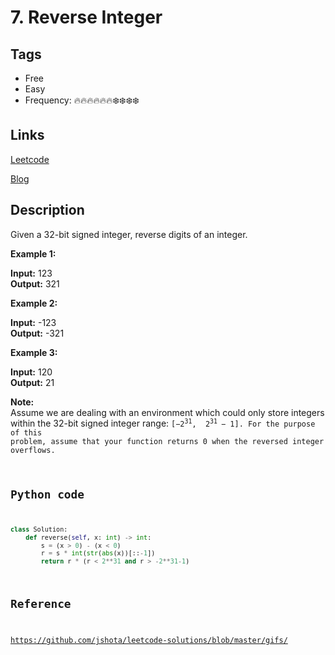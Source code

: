 # 7. Reverse Integer

## Tags

- Free
- Easy
- Frequency: :fire::fire::fire::fire::fire::fire::snowflake::snowflake::snowflake::snowflake:

## Links

[Leetcode](https://leetcode.com/problems/reverse-integer/description/)

[Blog](http://206.81.6.248:12306/leetcode/reverse-integer/description)

## Description

Given a 32-bit signed integer, reverse digits of an integer.

<strong>Example 1:</strong>

<strong>Input:</strong> 123  
<strong>Output:</strong> 321

<strong>Example 2:</strong>

<strong>Input:</strong> -123  
<strong>Output:</strong> -321

<strong>Example 3:</strong>

<strong>Input:</strong> 120  
<strong>Output:</strong> 21

<strong>Note:</strong><br/>Assume we are dealing with an environment which could only store integers within the 32-bit signed integer range: <code>[−2<sup>31</sup>,  2<sup>31 </sup>− 1]. For the purpose of this problem, assume that your function returns 0 when the reversed integer overflows.

## Python code

```python
class Solution:
    def reverse(self, x: int) -> int:
        s = (x > 0) - (x < 0)
        r = s * int(str(abs(x))[::-1])
        return r * (r < 2**31 and r > -2**31-1)

```

## Reference

https://github.com/jshota/leetcode-solutions/blob/master/gifs/
